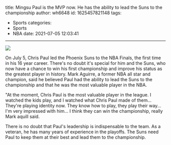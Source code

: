 title: Mingsu  Paul is the MVP now. He has the ability to lead the Suns to the championship
author: wh6648
id: 1625457821148
tags: 
- Sports
categories: 
- Sports
- NBA
date: 2021-07-05 12:03:41
---
![](https://p4.itc.cn/q_70/images01/20210705/810b87954e6948e08bc5e791f8aa67e9.png)


On July 5, Chris Paul led the Phoenix Suns to the NBA Finals, the first time in his 16 year career. There's no doubt it's special for him and the Suns, who now have a chance to win his first championship and improve his status as the greatest player in history. Mark Aguirre, a former NBA all star and champion, said he believed Paul had the ability to lead the Suns to the championship and that he was the most valuable player in the NBA.

"At the moment, Chris Paul is the most valuable player in the league. I watched the kids play, and I watched what Chris Paul made of them... They're playing identity now. They know how to play, they play their way... I'm very impressed with him... I think they can win the championship, really Mark aquill said.

There is no doubt that Paul's leadership is indispensable to the team. As a veteran, he has many years of experience in the playoffs. The Suns need Paul to keep them at their best and lead them to the championship.

